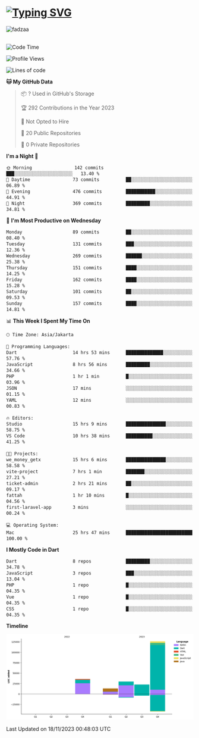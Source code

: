 
<h1 align="left"><a href="https://git.io/typing-svg"><img src="https://readme-typing-svg.demolab.com?font=Fira+Code&pause=1000&color=F7F7F7&random=false&width=600&lines=Hi+%F0%9F%91%8B%2C+I'm+Fattah+Anggit+Al+Dzakwan;Junior+Software+Developer+from+SMK+Raden+Umar+Said" alt="Typing SVG" /></a></h1>


<div align="left" display="flex"> 
  <img src="https://komarev.com/ghpvc/?username=fadzaa&label=Profile%20views&color=0e75b6&style=flat" alt="fadzaa" /> 
</div>

<br/>

<!--START_SECTION:waka-->
![Code Time](http://img.shields.io/badge/Code%20Time-75%20hrs%2013%20mins-blue)

![Profile Views](http://img.shields.io/badge/Profile%20Views-230-blue)

![Lines of code](https://img.shields.io/badge/From%20Hello%20World%20I%27ve%20Written-227.4%20thousand%20lines%20of%20code-blue)

**🐱 My GitHub Data** 

> 📦 ? Used in GitHub's Storage 
 > 
> 🏆 292 Contributions in the Year 2023
 > 
> 🚫 Not Opted to Hire
 > 
> 📜 20 Public Repositories 
 > 
> 🔑 0 Private Repositories 
 > 
**I'm a Night 🦉** 

```text
🌞 Morning                142 commits         ███░░░░░░░░░░░░░░░░░░░░░░   13.40 % 
🌆 Daytime                73 commits          ██░░░░░░░░░░░░░░░░░░░░░░░   06.89 % 
🌃 Evening                476 commits         ███████████░░░░░░░░░░░░░░   44.91 % 
🌙 Night                  369 commits         █████████░░░░░░░░░░░░░░░░   34.81 % 
```
📅 **I'm Most Productive on Wednesday** 

```text
Monday                   89 commits          ██░░░░░░░░░░░░░░░░░░░░░░░   08.40 % 
Tuesday                  131 commits         ███░░░░░░░░░░░░░░░░░░░░░░   12.36 % 
Wednesday                269 commits         ██████░░░░░░░░░░░░░░░░░░░   25.38 % 
Thursday                 151 commits         ████░░░░░░░░░░░░░░░░░░░░░   14.25 % 
Friday                   162 commits         ████░░░░░░░░░░░░░░░░░░░░░   15.28 % 
Saturday                 101 commits         ██░░░░░░░░░░░░░░░░░░░░░░░   09.53 % 
Sunday                   157 commits         ████░░░░░░░░░░░░░░░░░░░░░   14.81 % 
```


📊 **This Week I Spent My Time On** 

```text
🕑︎ Time Zone: Asia/Jakarta

💬 Programming Languages: 
Dart                     14 hrs 53 mins      ██████████████░░░░░░░░░░░   57.76 % 
JavaScript               8 hrs 56 mins       █████████░░░░░░░░░░░░░░░░   34.66 % 
PHP                      1 hr 1 min          █░░░░░░░░░░░░░░░░░░░░░░░░   03.96 % 
JSON                     17 mins             ░░░░░░░░░░░░░░░░░░░░░░░░░   01.15 % 
YAML                     12 mins             ░░░░░░░░░░░░░░░░░░░░░░░░░   00.83 % 

🔥 Editors: 
Studio                   15 hrs 9 mins       ███████████████░░░░░░░░░░   58.75 % 
VS Code                  10 hrs 38 mins      ██████████░░░░░░░░░░░░░░░   41.25 % 

🐱‍💻 Projects: 
we_money_getx            15 hrs 6 mins       ███████████████░░░░░░░░░░   58.58 % 
vite-project             7 hrs 1 min         ███████░░░░░░░░░░░░░░░░░░   27.21 % 
ticket-admin             2 hrs 21 mins       ██░░░░░░░░░░░░░░░░░░░░░░░   09.17 % 
fattah                   1 hr 10 mins        █░░░░░░░░░░░░░░░░░░░░░░░░   04.56 % 
first-laravel-app        3 mins              ░░░░░░░░░░░░░░░░░░░░░░░░░   00.24 % 

💻 Operating System: 
Mac                      25 hrs 47 mins      █████████████████████████   100.00 % 
```

**I Mostly Code in Dart** 

```text
Dart                     8 repos             █████████░░░░░░░░░░░░░░░░   34.78 % 
JavaScript               3 repos             ███░░░░░░░░░░░░░░░░░░░░░░   13.04 % 
PHP                      1 repo              █░░░░░░░░░░░░░░░░░░░░░░░░   04.35 % 
Vue                      1 repo              █░░░░░░░░░░░░░░░░░░░░░░░░   04.35 % 
CSS                      1 repo              █░░░░░░░░░░░░░░░░░░░░░░░░   04.35 % 
```



**Timeline**

![Lines of Code chart](https://raw.githubusercontent.com/Fadzaa/Fadzaa/main/assets/bar_graph.png)


 Last Updated on 18/11/2023 00:48:03 UTC
<!--END_SECTION:waka-->
